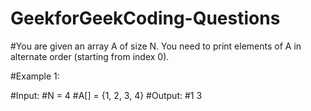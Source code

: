 # GeekforGeekCoding-Questions
#You are given an array A of size N. You need to print elements of A in alternate order (starting from index 0).

#Example 1:

#Input:
#N = 4
#A[] = {1, 2, 3, 4}
#Output:
#1 3
